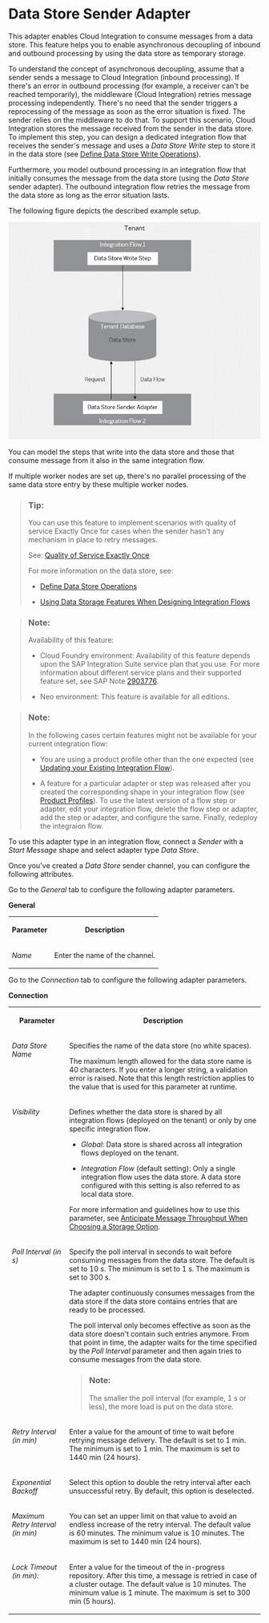 <!-- loio4f5ef3f724c2480da421daa7880bb040 -->

# Data Store Sender Adapter

This adapter enables Cloud Integration to consume messages from a data store. This feature helps you to enable asynchronous decoupling of inbound and outbound processing by using the data store as temporary storage.

To understand the concept of asynchronous decoupling, assume that a sender sends a message to Cloud Integration \(inbound processing\). If there's an error in outbound processing \(for example, a receiver can't be reached temporarily\), the middleware \(Cloud Integration\) retries message processing independently. There's no need that the sender triggers a reprocessing of the message as soon as the error situation is fixed. The sender relies on the middleware to do that. To support this scenario, Cloud Integration stores the message received from the sender in the data store. To implement this step, you can design a dedicated integration flow that receives the sender's message and uses a *Data Store Write* step to store it in the data store \(see [Define Data Store Write Operations](define-data-store-write-operations-46260ee.md)\).

Furthermore, you model outbound processing in an integration flow that initially consumes the message from the data store \(using the *Data Store* sender adapter\). The outbound integration flow retries the message from the data store as long as the error situation lasts.

The following figure depicts the described example setup.

 ![](images/Data_Store_Sender_Adapter_96edd76.png) 

You can model the steps that write into the data store and those that consume message from it also in the same integration flow.

If multiple worker nodes are set up, there's no parallel processing of the same data store entry by these multiple worker nodes.

> ### Tip:  
> You can use this feature to implement scenarios with quality of service Exactly Once for cases when the sender hasn't any mechanism in place to retry messages.
> 
> See: [Quality of Service Exactly Once](quality-of-service-exactly-once-f96cf27.md)
> 
> For more information on the data store, see:
> 
> -   [Define Data Store Operations](define-data-store-operations-79f63a4.md)
> 
> -   [Using Data Storage Features When Designing Integration Flows](using-data-storage-features-when-designing-integration-flows-a836b4e.md)

> ### Note:  
> Availability of this feature:
> 
> -   Cloud Foundry environment: Availability of this feature depends upon the SAP Integration Suite service plan that you use. For more information about different service plans and their supported feature set, see SAP Note [2903776](https://launchpad.support.sap.com/#/notes/2903776).
> 
> -   Neo environment: This feature is available for all editions.

> ### Note:  
> In the following cases certain features might not be available for your current integration flow:
> 
> -   You are using a product profile other than the one expected \(see [Updating your Existing Integration Flow](updating-your-existing-integration-flow-1f9e879.md)\).
> 
> -   A feature for a particular adapter or step was released after you created the corresponding shape in your integration flow \(see [Product Profiles](product-profiles-8007daa.md)\). To use the latest version of a flow step or adapter, edit your integration flow, delete the flow step or adapter, add the step or adapter, and configure the same. Finally, redeploy the integraion flow.

To use this adapter type in an integration flow, connect a *Sender* with a *Start Message* shape and select adapter type *Data Store*.

Once you've created a *Data Store* sender channel, you can configure the following attributes.

Go to the *General* tab to configure the following adapter parameters.

**General**


<table>
<tr>
<th valign="top">

Parameter



</th>
<th valign="top">

Description



</th>
</tr>
<tr>
<td valign="top">

*Name*



</td>
<td valign="top">

Enter the name of the channel.



</td>
</tr>
</table>

Go to the *Connection* tab to configure the following adapter parameters.

**Connection**


<table>
<tr>
<th valign="top">

Parameter



</th>
<th valign="top">

Description



</th>
</tr>
<tr>
<td valign="top">

*Data Store Name*



</td>
<td valign="top">

Specifies the name of the data store \(no white spaces\).

The maximum length allowed for the data store name is 40 characters. If you enter a longer string, a validation error is raised. Note that this length restriction applies to the value that is used for this parameter at runtime.



</td>
</tr>
<tr>
<td valign="top">

*Visibility*



</td>
<td valign="top">

Defines whether the data store is shared by all integration flows \(deployed on the tenant\) or only by one specific integration flow.

-   *Global*: Data store is shared across all integration flows deployed on the tenant.

-   *Integration Flow* \(default setting\): Only a single integration flow uses the data store. A data store configured with this setting is also referred to as local data store.


For more information and guidelines how to use this parameter, see [Anticipate Message Throughput When Choosing a Storage Option](anticipate-message-throughput-when-choosing-a-storage-option-5b38765.md).



</td>
</tr>
<tr>
<td valign="top">

*Poll Interval \(in s\)*



</td>
<td valign="top">

Specify the poll interval in seconds to wait before consuming messages from the data store. The default is set to 10 s. The minimum is set to 1 s. The maximum is set to 300 s.

The adapter continuously consumes messages from the data store if the data store contains entries that are ready to be processed.

The poll interval only becomes effective as soon as the data store doesn't contain such entries anymore. From that point in time, the adapter waits for the time specified by the *Poll Interval* parameter and then again tries to consume messages from the data store.

> ### Note:  
> The smaller the poll interval \(for example, 1 s or less\), the more load is put on the data store.



</td>
</tr>
<tr>
<td valign="top">

*Retry Interval \(in min\)*



</td>
<td valign="top">

Enter a value for the amount of time to wait before retrying message delivery. The default is set to 1 min. The minimum is set to 1 min. The maximum is set to 1440 min \(24 hours\).



</td>
</tr>
<tr>
<td valign="top">

*Exponential Backoff*



</td>
<td valign="top">

Select this option to double the retry interval after each unsuccessful retry. By default, this option is deselected.



</td>
</tr>
<tr>
<td valign="top">

*Maximum Retry Interval \(in min\)*



</td>
<td valign="top">

You can set an upper limit on that value to avoid an endless increase of the retry interval. The default value is 60 minutes. The minimum value is 10 minutes. The maximum is set to 1440 min \(24 hours\).



</td>
</tr>
<tr>
<td valign="top">

*Lock Timeout \(in min\):*



</td>
<td valign="top">

Enter a value for the timeout of the in-progress repository. After this time, a message is retried in case of a cluster outage. The default value is 10 minutes. The minimum value is 1 minute. The maximum is set to 300 min \(5 hours\).



</td>
</tr>
</table>

